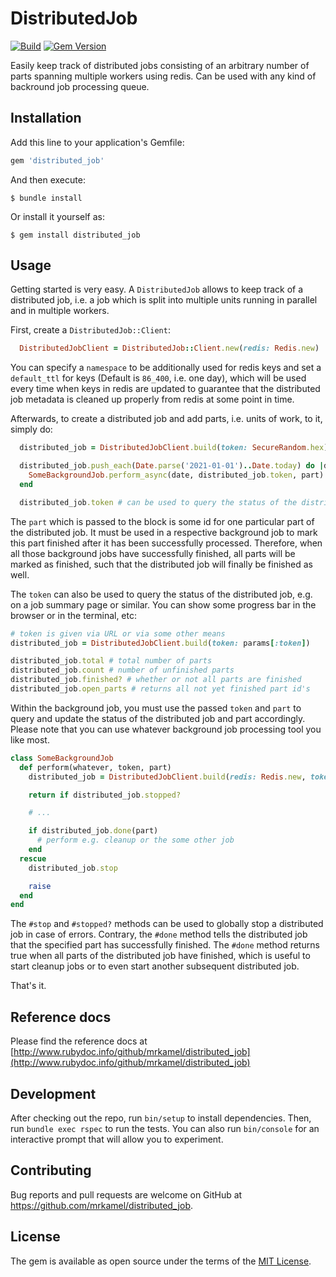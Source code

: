 # DistributedJob

[![Build](https://github.com/mrkamel/distributed_job/workflows/test/badge.svg)](https://github.com/mrkamel/distributed_job/actions?query=workflow%3Atest+branch%3Amaster)
[![Gem Version](https://badge.fury.io/rb/distributed_job.svg)](http://badge.fury.io/rb/distributed_job)

Easily keep track of distributed jobs consisting of an arbitrary number of
parts spanning multiple workers using redis. Can be used with any kind of
backround job processing queue.

## Installation

Add this line to your application's Gemfile:

```ruby
gem 'distributed_job'
```

And then execute:

    $ bundle install

Or install it yourself as:

    $ gem install distributed_job

## Usage

Getting started is very easy. A `DistributedJob` allows to keep track of a
distributed job, i.e. a job which is split into multiple units running in
parallel and in multiple workers.

First, create a `DistributedJob::Client`:

```ruby
  DistributedJobClient = DistributedJob::Client.new(redis: Redis.new)
```

You can specify a `namespace` to be additionally used for redis keys and set a
`default_ttl` for keys (Default is `86_400`, i.e. one day), which will be used
every time when keys in redis are updated to guarantee that the distributed
job metadata is cleaned up properly from redis at some point in time.

Afterwards, to create a distributed job and add parts, i.e. units of work, to
it, simply do:

```ruby
  distributed_job = DistributedJobClient.build(token: SecureRandom.hex)

  distributed_job.push_each(Date.parse('2021-01-01')..Date.today) do |date, part|
    SomeBackgroundJob.perform_async(date, distributed_job.token, part)
  end

  distributed_job.token # can be used to query the status of the distributed job
```

The `part` which is passed to the block is some id for one particular part of
the distributed job. It must be used in a respective background job to mark
this part finished after it has been successfully processed. Therefore, when
all those background jobs have successfully finished, all parts will be marked
as finished, such that the distributed job will finally be finished as well.

The `token` can also be used to query the status of the distributed job, e.g.
on a job summary page or similar. You can show some progress bar in the browser
or in the terminal, etc:

```ruby
# token is given via URL or via some other means
distributed_job = DistributedJobClient.build(token: params[:token])

distributed_job.total # total number of parts
distributed_job.count # number of unfinished parts
distributed_job.finished? # whether or not all parts are finished
distributed_job.open_parts # returns all not yet finished part id's
```

Within the background job, you must use the passed `token` and `part` to query
and update the status of the distributed job and part accordingly. Please note
that you can use whatever background job processing tool you like most.

```ruby
class SomeBackgroundJob
  def perform(whatever, token, part)
    distributed_job = DistributedJobClient.build(redis: Redis.new, token: token)

    return if distributed_job.stopped?

    # ...

    if distributed_job.done(part)
      # perform e.g. cleanup or the some other job
    end
  rescue
    distributed_job.stop

    raise
  end
end
```

The `#stop` and `#stopped?` methods can be used to globally stop a distributed
job in case of errors. Contrary, the `#done` method tells the distributed job
that the specified part has successfully finished. The `#done` method returns
true when all parts of the distributed job have finished, which is useful to
start cleanup jobs or to even start another subsequent distributed job.

That's it.

## Reference docs

Please find the reference docs at
[http://www.rubydoc.info/github/mrkamel/distributed_job](http://www.rubydoc.info/github/mrkamel/distributed_job)

## Development

After checking out the repo, run `bin/setup` to install dependencies. Then, run
`bundle exec rspec` to run the tests. You can also run `bin/console` for an
interactive prompt that will allow you to experiment.

## Contributing

Bug reports and pull requests are welcome on GitHub at
https://github.com/mrkamel/distributed_job.

## License

The gem is available as open source under the terms of the [MIT
License](https://opensource.org/licenses/MIT).
